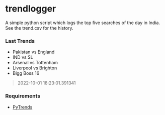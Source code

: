 # trendlogger
A simple python script which logs the top five searches of the day in India.<br>See the trend.csv for the history.<br>

<!-- Last Trends -->
### Last Trends
* Pakistan vs England
* IND vs SL
* Arsenal vs Tottenham
* Liverpool vs Brighton
* Bigg Boss 16
> 2022-10-01 18:23:01.391341

<!-- Requirements -->
### Requirements
* [PyTrends](https://github.com/dreyco676/pytrends)
